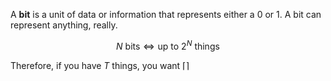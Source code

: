 A **bit** is a unit of data or information that represents either a 0 or 1. A bit can represent anything, really.

$$
N \text{ bits} \iff \text{up to } 2^N \text{ things}
$$

Therefore, if you have $T$ things, you want $\lceil \rceil$